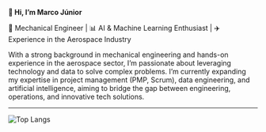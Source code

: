 **👋 Hi, I’m Marco Júnior**

🚀 Mechanical Engineer | 📊 AI & Machine Learning Enthusiast | ✈️ Experience in the Aerospace Industry

With a strong background in mechanical engineering and hands-on experience in the aerospace sector, I’m passionate about leveraging technology and data to solve complex problems. I’m currently expanding my expertise in project management (PMP, Scrum), data engineering, and artificial intelligence, aiming to bridge the gap between engineering, operations, and innovative tech solutions.

---
![Top Langs](https://github-readme-stats.vercel.app/api/top-langs/?username=marcojr&layout=compact&theme=radical)
